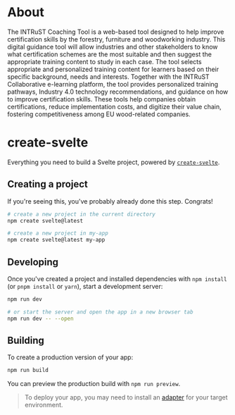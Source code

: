 # About

The INTRuST Coaching Tool is a web-based tool designed to help improve certification skills by the forestry, furniture and woodworking industry. This digital guidance tool will allow industries and other stakeholders to know what certification schemes are the most suitable and then suggest the appropriate training content to study in each case. 
The tool selects appropriate and personalized training content for learners based on their specific background, needs and interests. Together with the INTRuST Collaborative e-learning platform, the tool provides personalized training pathways, Industry 4.0 technology recommendations, and guidance on how to improve certification skills. These tools help companies obtain certifications, reduce implementation costs, and digitize their value chain, fostering competitiveness among EU wood-related companies.


# create-svelte

Everything you need to build a Svelte project, powered by [`create-svelte`](https://github.com/sveltejs/kit/tree/master/packages/create-svelte).

## Creating a project

If you're seeing this, you've probably already done this step. Congrats!

```bash
# create a new project in the current directory
npm create svelte@latest

# create a new project in my-app
npm create svelte@latest my-app
```

## Developing

Once you've created a project and installed dependencies with `npm install` (or `pnpm install` or `yarn`), start a development server:

```bash
npm run dev

# or start the server and open the app in a new browser tab
npm run dev -- --open
```

## Building

To create a production version of your app:

```bash
npm run build
```

You can preview the production build with `npm run preview`.

> To deploy your app, you may need to install an [adapter](https://kit.svelte.dev/docs/adapters) for your target environment.
